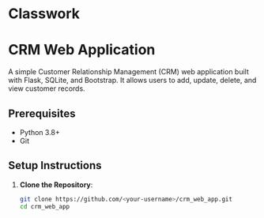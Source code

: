 # Classwork

# CRM Web Application

A simple Customer Relationship Management (CRM) web application built with Flask, SQLite, and Bootstrap. It allows users to add, update, delete, and view customer records.

## Prerequisites
- Python 3.8+
- Git

## Setup Instructions
1. **Clone the Repository**:
   ```bash
   git clone https://github.com/<your-username>/crm_web_app.git
   cd crm_web_app
